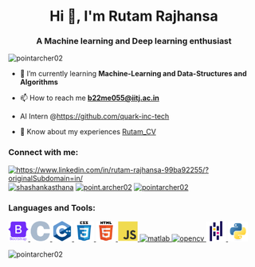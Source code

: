 
<h1 align="center">Hi 👋, I'm Rutam Rajhansa</h1>
<h3 align="center">A  Machine learning and Deep learning enthusiast</h3>

<p align="left"> <img src="https://komarev.com/ghpvc/?username=pointarcher02&label=Profile%20views&color=0e75b6&style=flat" alt="pointarcher02" /> </p>


- 🌱 I’m currently learning **Machine-Learning and Data-Structures and Algorithms**

- 📫 How to reach me **b22me055@iitj.ac.in**

- AI Intern @https://github.com/quark-inc-tech

- 📄 Know about my experiences [Rutam_CV](https://drive.google.com/file/d/1IpfmRRgaXfIhDHhkJhIpyfur-xbHewZ9/view)


<h3 align="left">Connect with me:</h3>
<p align="left">
<a href="https://www.linkedin.com/in/rutam-rajhansa-99ba92255/?originalSubdomain=in/" target="blank"><img align="center" src="https://raw.githubusercontent.com/rahuldkjain/github-profile-readme-generator/master/src/images/icons/Social/linked-in-alt.svg" alt="https://www.linkedin.com/in/rutam-rajhansa-99ba92255/?originalSubdomain=in/" height="30" width="40" /></a>
<a href="https://www.kaggle.com/rsrajhans" target="blank"><img align="center" src="https://raw.githubusercontent.com/rahuldkjain/github-profile-readme-generator/master/src/images/icons/Social/kaggle.svg" alt="shashankasthana" height="30" width="40" /></a>
<a href="https://www.instagram.com/rutam_13r/?next=%2F" target="blank"><img align="center" src="https://raw.githubusercontent.com/rahuldkjain/github-profile-readme-generator/master/src/images/icons/Social/instagram.svg" alt="point.archer02" height="30" width="40" /></a>
<a href="https://www.codechef.com/users/rsrajhansa/" target="blank"><img align="center" src="https://cdn.jsdelivr.net/npm/simple-icons@3.1.0/icons/codechef.svg" alt="pointarcher02" height="30" width="40" /></a>
</p>

<h3 align="left">Languages and Tools:</h3>
<p align="left">  
    <a href="https://getbootstrap.com" target="_blank" rel="noreferrer"> 
        <img src="https://raw.githubusercontent.com/devicons/devicon/master/icons/bootstrap/bootstrap-plain-wordmark.svg" alt="bootstrap" width="40" height="40"/> 
    </a> 
    <a href="https://www.cprogramming.com/" target="_blank" rel="noreferrer"> 
        <img src="https://raw.githubusercontent.com/devicons/devicon/master/icons/c/c-original.svg" alt="c" width="40" height="40"/> 
    </a> 
    <a href="https://www.w3schools.com/cpp/" target="_blank" rel="noreferrer"> 
        <img src="https://raw.githubusercontent.com/devicons/devicon/master/icons/cplusplus/cplusplus-original.svg" alt="cplusplus" width="40" height="40"/> 
    </a> 
    <a href="https://www.w3schools.com/css/" target="_blank" rel="noreferrer"> 
        <img src="https://raw.githubusercontent.com/devicons/devicon/master/icons/css3/css3-original-wordmark.svg" alt="css3" width="40" height="40"/> 
    </a> 
    <a href="https://www.w3.org/html/" target="_blank" rel="noreferrer"> 
        <img src="https://raw.githubusercontent.com/devicons/devicon/master/icons/html5/html5-original-wordmark.svg" alt="html5" width="40" height="40"/> 
    </a> 
    <a href="https://developer.mozilla.org/en-US/docs/Web/JavaScript" target="_blank" rel="noreferrer"> 
        <img src="https://raw.githubusercontent.com/devicons/devicon/master/icons/javascript/javascript-original.svg" alt="javascript" width="40" height="40"/> 
    </a> 
    <a href="https://www.mathworks.com/" target="_blank" rel="noreferrer"> 
        <img src="https://upload.wikimedia.org/wikipedia/commons/2/21/Matlab_Logo.png" alt="matlab" width="40" height="40"/> 
    </a> 
    <a href="https://opencv.org/" target="_blank" rel="noreferrer"> 
        <img src="https://www.vectorlogo.zone/logos/opencv/opencv-icon.svg" alt="opencv" width="40" height="40"/> 
    </a> 
    <a href="https://pandas.pydata.org/" target="_blank" rel="noreferrer"> 
        <img src="https://raw.githubusercontent.com/devicons/devicon/2ae2a900d2f041da66e950e4d48052658d850630/icons/pandas/pandas-original.svg" alt="pandas" width="40" height="40"/> 
    </a>
    <a href="https://www.python.org" target="_blank" rel="noreferrer"> 
        <img src="https://raw.githubusercontent.com/devicons/devicon/master/icons/python/python-original.svg" alt="python" width="40" height="40"/> 
    </a> 
</p>


<p><img align="center" src="https://github-readme-stats.vercel.app/api/top-langs?username=rsrajahnsa&show_icons=true&locale=en&layout=compact" alt="pointarcher02" /></p>
